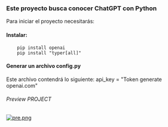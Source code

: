 ### Este proyecto busca conocer ChatGPT con Python

Para iniciar el proyecto necesitarás:

#### Instalar:
		pip install openai
		pip install "typer[all]"
		

#### Generar un archivo config.py
Este archivo contendrá lo siguiente: 
		api_key = "Token generate openai.com"
		
###### Preview PROJECT
[![pre.png](https://i.postimg.cc/xCJ9CsYT/pre.png)](https://postimg.cc/62XkbfyD)